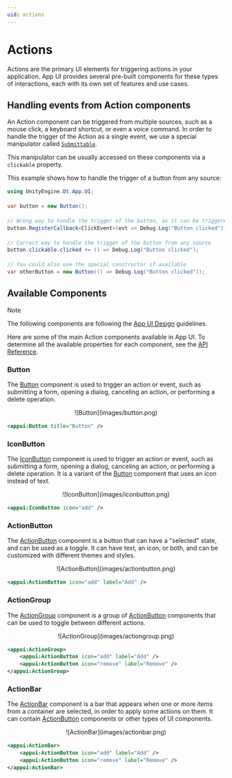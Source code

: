 ```yaml
---
uid: actions
---
```


# Actions

Actions are the primary UI elements for triggering actions in your application.
App UI provides several pre-built components for these types of interactions, each with its own set of features and use cases.

## Handling events from Action components

An Action component can be triggered from multiple sources, such as a mouse click, a keyboard shortcut, or even a voice command.
In order to handle the trigger of the Action as a single event, we use a special manipulator called [`Submittable`](xref:UnityEngine.Dt.App.UI.Submittable).

This manipulator can be usually accessed on these components via a `clickable` property.

This example shows how to handle the trigger of a button from any source:

```csharp
using UnityEngine.Dt.App.UI;

var button = new Button();

// Wrong way to handle the trigger of the button, as it can be triggered from multiple sources
button.RegisterCallback<ClickEvent>(evt => Debug.Log("Button clicked"));

// Correct way to handle the trigger of the button from any source
button.clickable.clicked += () => Debug.Log("Button clicked");

// You could also use the special constructor if available
var otherButton = new Button(() => Debug.Log("Button clicked"));
```

## Available Components

> [!NOTE]
> The following components are following the [App UI Design](https://services.docs.internal.unity3d.com/unity-app-ui/docs/fundamentals/design-tokens/) guidelines.

Here are some of the main Action components available in App UI. 
To determine all the available properties for each component, see the [API Reference](xref:UnityEngine.Dt.App.UI).

### Button

The [Button](xref:UnityEngine.Dt.App.UI.Button) component is used to trigger an action or event, such as submitting a form,
opening a dialog, canceling an action, or performing a delete operation.

<p align="center">
![Button](images/button.png)
</p>

```xml 
<appui:Button title="Button" />
```

### IconButton

The [IconButton](xref:UnityEngine.Dt.App.UI.IconButton) component is used to trigger an action or event, such as submitting a form,
opening a dialog, canceling an action, or performing a delete operation. It is a variant of the [Button](#button) component that uses an icon instead of text.

<p align="center">
![IconButton](images/iconbutton.png)
</p>

```xml
<appui:IconButton icon="add" />
```

### ActionButton

The [ActionButton](xref:UnityEngine.Dt.App.UI.ActionButton) component is a button that can have a "selected" state, and can be used as a toggle.
It can have text, an icon, or both, and can be customized with different themes and styles.

<p align="center">
![ActionButton](images/actionbutton.png)
</p>

```xml
<appui:ActionButton icon="add" label="Add" />
```

### ActionGroup

The [ActionGroup](xref:UnityEngine.Dt.App.UI.ActionGroup) component is a group of
[ActionButton](#actionbutton) components that can be used to toggle between different actions.

<p align="center">
![ActionGroup](images/actiongroup.png)
</p>

```xml
<appui:ActionGroup>
    <appui:ActionButton icon="add" label="Add" />
    <appui:ActionButton icon="remove" label="Remove" />
</appui:ActionGroup>
```

### ActionBar

The [ActionBar](xref:UnityEngine.Dt.App.UI.ActionBar) component is a bar that appears when one or more items from a container are selected,
in order to apply some actions on them. It can contain [ActionButton](#actionbutton) components or other types of UI components.

<p align="center">
![ActionBar](images/actionbar.png)
</p>

```xml
<appui:ActionBar>
    <appui:ActionButton icon="add" label="Add" />
    <appui:ActionButton icon="remove" label="Remove" />
</appui:ActionBar>
```
